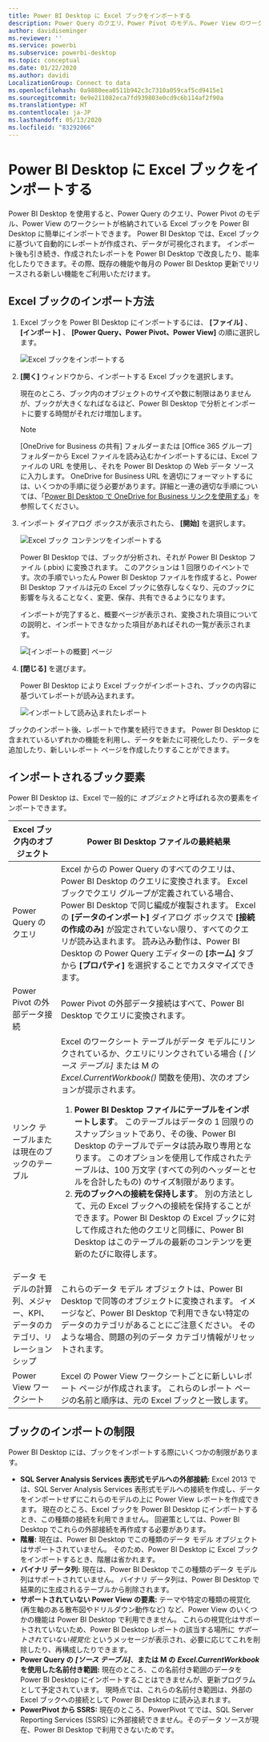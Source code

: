 ```yaml
---
title: Power BI Desktop に Excel ブックをインポートする
description: Power Query のクエリ、Power Pivot のモデル、Power View のワークシートが格納されている Excel ブックを Power BI Desktop にインポートできます。
author: davidiseminger
ms.reviewer: ''
ms.service: powerbi
ms.subservice: powerbi-desktop
ms.topic: conceptual
ms.date: 01/22/2020
ms.author: davidi
LocalizationGroup: Connect to data
ms.openlocfilehash: 0a9880eea0511b942c3c7310a059caf5cd9415e1
ms.sourcegitcommit: 0e9e211082eca7fd939803e0cd9c6b114af2f90a
ms.translationtype: HT
ms.contentlocale: ja-JP
ms.lasthandoff: 05/13/2020
ms.locfileid: "83292066"
---
```

# <a name="import-excel-workbooks-into-power-bi-desktop"></a>Power BI Desktop に Excel ブックをインポートする
Power BI Desktop を使用すると、Power Query のクエリ、Power Pivot のモデル、Power View のワークシートが格納されている Excel ブックを Power BI Desktop に簡単にインポートできます。 Power BI Desktop では、Excel ブックに基づいて自動的にレポートが作成され、データが可視化されます。 インポート後も引き続き、作成されたレポートを Power BI Desktop で改良したり、能率化したりできます。その際、既存の機能や毎月の Power BI Desktop 更新でリリースされる新しい機能をご利用いただけます。

## <a name="how-do-i-import-an-excel-workbook"></a>Excel ブックのインポート方法
1. Excel ブックを Power BI Desktop にインポートするには、 **[ファイル]** 、 **[インポート]** 、 **[Power Query、Power Pivot、Power View]** の順に選択します。

   ![Excel ブックをインポートする](media/desktop-import-excel-workbooks/importexceltopbi_1.png)


2. **[開く]** ウィンドウから、インポートする Excel ブックを選択します。 

   現在のところ、ブック内のオブジェクトのサイズや数に制限はありませんが、ブックが大きくなればなるほど、Power BI Desktop で分析とインポートに要する時間がそれだけ増加します。

   > [!NOTE]
   > [OneDrive for Business の共有] フォルダーまたは [Office 365 グループ] フォルダーから Excel ファイルを読み込むかインポートするには、Excel ファイルの URL を使用し、それを Power BI Desktop の Web データ ソースに入力します。 OneDrive for Business URL を適切にフォーマットするには、いくつかの手順に従う必要があります。詳細と一連の適切な手順については、「[Power BI Desktop で OneDrive for Business リンクを使用する](desktop-use-onedrive-business-links.md)」を参照してください。
   > 
   > 

3. インポート ダイアログ ボックスが表示されたら、 **[開始]** を選択します。

   ![Excel ブック コンテンツをインポートする](media/desktop-import-excel-workbooks/import-excel-power-bi-5.png)


   Power BI Desktop では、ブックが分析され、それが Power BI Desktop ファイル (.pbix) に変換されます。 このアクションは 1 回限りのイベントです。次の手順でいったん Power BI Desktop ファイルを作成すると、Power BI Desktop ファイルは元の Excel ブックに依存しなくなり、元のブックに影響を与えることなく、変更、保存、共有できるようになります。

   インポートが完了すると、概要ページが表示され、変換された項目についての説明と、インポートできなかった項目があればそれの一覧が表示されます。

   ![[インポートの概要] ページ](media/desktop-import-excel-workbooks/importexceltopbi_3.png)

4. **[閉じる]** を選びます。 

   Power BI Desktop により Excel ブックがインポートされ、ブックの内容に基づいてレポートが読み込まれます。

   ![インポートして読み込まれたレポート](media/desktop-import-excel-workbooks/importexceltopbi_4.png)

ブックのインポート後、レポートで作業を続行できます。 Power BI Desktop に含まれているいずれかの機能を利用し、データを新たに可視化したり、データを追加したり、新しいレポート ページを作成したりすることができます。

## <a name="which-workbook-elements-are-imported"></a>インポートされるブック要素
Power BI Desktop は、Excel で一般的に *オブジェクト*と呼ばれる次の要素をインポートできます。

| Excel ブック内のオブジェクト | Power BI Desktop ファイルの最終結果 |
| --- | --- |
| Power Query のクエリ |Excel からの Power Query のすべてのクエリは、Power BI Desktop のクエリに変換されます。 Excel ブックでクエリ グループが定義されている場合、Power BI Desktop で同じ編成が複製されます。 Excel の **[データのインポート]** ダイアログ ボックスで **[接続の作成のみ]** が設定されていない限り、すべてのクエリが読み込まれます。 読み込み動作は、Power BI Desktop の Power Query エディターの **[ホーム]** タブから **[プロパティ]** を選択することでカスタマイズできます。 |
| Power Pivot の外部データ接続 |Power Pivot の外部データ接続はすべて、Power BI Desktop でクエリに変換されます。 |
| リンク テーブルまたは現在のブックのテーブル |Excel のワークシート テーブルがデータ モデルにリンクされているか、クエリにリンクされている場合 ( *[ソース テーブル]* または M の *Excel.CurrentWorkbook()* 関数を使用)、次のオプションが提示されます。 <ol><li><b>Power BI Desktop ファイルにテーブルをインポートします</b>。 このテーブルはデータの 1 回限りのスナップショットであり、その後、Power BI Desktop のテーブルでデータは読み取り専用となります。 このオプションを使用して作成されたテーブルは、100 万文字 (すべての列のヘッダーとセルを合計したもの) のサイズ制限があります。</li><li><b>元のブックへの接続を保持します</b>。 別の方法として、元の Excel ブックへの接続を保持することができます。Power BI Desktop の Excel ブックに対して作成された他のクエリと同様に、Power BI Desktop はこのテーブルの最新のコンテンツを更新のたびに取得します。</li></ul> |
| データ モデルの計算列、メジャー、KPI、データのカテゴリ、リレーションシップ |これらのデータ モデル オブジェクトは、Power BI Desktop で同等のオブジェクトに変換されます。 イメージなど、Power BI Desktop で利用できない特定のデータのカテゴリがあることにご注意ください。 そのような場合、問題の列のデータ カテゴリ情報がリセットされます。 |
| Power View ワークシート |Excel の Power View ワークシートごとに新しいレポート ページが作成されます。 これらのレポート ページの名前と順序は、元の Excel ブックと一致します。 |

## <a name="are-there-any-limitations-to-importing-a-workbook"></a>ブックのインポートの制限
Power BI Desktop には、ブックをインポートする際にいくつかの制限があります。

* **SQL Server Analysis Services 表形式モデルへの外部接続:** Excel 2013 では、SQL Server Analysis Services 表形式モデルへの接続を作成し、データをインポートせずにこれらのモデルの上に Power View レポートを作成できます。 現在のところ、Excel ブックを Power BI Desktop にインポートするとき、この種類の接続を利用できません。 回避策としては、Power BI Desktop でこれらの外部接続を再作成する必要があります。
* **階層:** 現在は、Power BI Desktop でこの種類のデータ モデル オブジェクトはサポートされていません。 そのため、Power BI Desktop に Excel ブックをインポートするとき、階層は省かれます。
* **バイナリ データ列:** 現在は、Power BI Desktop でこの種類のデータ モデル列はサポートされていません。 バイナリ データ列は、Power BI Desktop で結果的に生成されるテーブルから削除されます。
* **サポートされていない Power View の要素:** テーマや特定の種類の視覚化 (再生軸のある散布図やドリルダウン動作など) など、Power View のいくつかの機能は Power BI Desktop で利用できません。 これらの視覚化はサポートされていないため、Power BI Desktop レポートの該当する場所に *サポートされていない視覚化* というメッセージが表示され、必要に応じてこれを削除したり、再構成したりできます。
* **Power Query の** ***[ソース テーブル]***、**または M の** ***Excel.CurrentWorkbook*** **を使用した名前付き範囲:** 現在のところ、この名前付き範囲のデータを Power BI Desktop にインポートすることはできませんが、更新プログラムとして予定されています。 現時点では、これらの名前付き範囲は、外部の Excel ブックへの接続として Power BI Desktop に読み込まれます。
* **PowerPivot から SSRS:** 現在のところ、PowerPivot てでは、SQL Server Reporting Services (SSRS) に外部接続できません。そのデータ ソースが現在、Power BI Desktop で利用できないためです。

